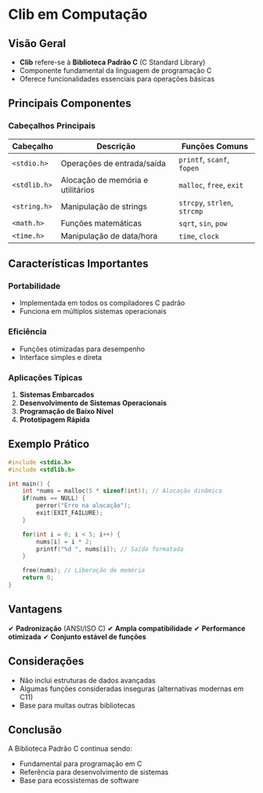 # Clib em Computação

## Visão Geral

- **Clib** refere-se à **Biblioteca Padrão C** (C Standard Library)
- Componente fundamental da linguagem de programação C
- Oferece funcionalidades essenciais para operações básicas

## Principais Componentes

### Cabeçalhos Principais

| Cabeçalho    | Descrição                         | Funções Comuns               |
| ------------ | --------------------------------- | ---------------------------- |
| `<stdio.h>`  | Operações de entrada/saída        | `printf`, `scanf`, `fopen`   |
| `<stdlib.h>` | Alocação de memória e utilitários | `malloc`, `free`, `exit`     |
| `<string.h>` | Manipulação de strings            | `strcpy`, `strlen`, `strcmp` |
| `<math.h>`   | Funções matemáticas               | `sqrt`, `sin`, `pow`         |
| `<time.h>`   | Manipulação de data/hora          | `time`, `clock`              |

## Características Importantes

### Portabilidade

- Implementada em todos os compiladores C padrão
- Funciona em múltiplos sistemas operacionais

### Eficiência

- Funções otimizadas para desempenho
- Interface simples e direta

### Aplicações Típicas

1. **Sistemas Embarcados**
2. **Desenvolvimento de Sistemas Operacionais**
3. **Programação de Baixo Nível**
4. **Prototipagem Rápida**

## Exemplo Prático

```c
#include <stdio.h>
#include <stdlib.h>

int main() {
    int *nums = malloc(5 * sizeof(int)); // Alocação dinâmica
    if(nums == NULL) {
        perror("Erro na alocação");
        exit(EXIT_FAILURE);
    }

    for(int i = 0; i < 5; i++) {
        nums[i] = i * 2;
        printf("%d ", nums[i]); // Saída formatada
    }

    free(nums); // Liberação de memória
    return 0;
}
```

## Vantagens

✔ **Padronização** (ANSI/ISO C)
✔ **Ampla compatibilidade**
✔ **Performance otimizada**
✔ **Conjunto estável de funções**

## Considerações

- Não inclui estruturas de dados avançadas
- Algumas funções consideradas inseguras (alternativas modernas em C11)
- Base para muitas outras bibliotecas

## Conclusão

A Biblioteca Padrão C continua sendo:

- Fundamental para programação em C
- Referência para desenvolvimento de sistemas
- Base para ecossistemas de software
